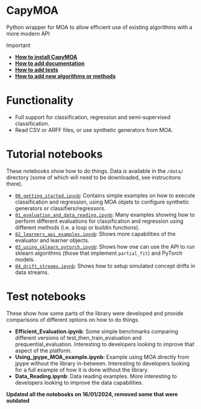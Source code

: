 # CapyMOA
Python wrapper for MOA to allow efficient use of existing algorithms with a more modern API

> [!IMPORTANT]
> * **[How to install CapyMOA](docs/installation.md)**
> * **[How to add documentation](docs/contributing/docs.md)**
> * **[How to add tests](docs/contributing/tests.md)**
> * **[How to add new algorithms or methods](docs/contributing/learners.md)**


# Functionality
* Full support for classification, regression and semi-supervised classification. 
* Read CSV or ARFF files, or use synthetic generators from MOA.

# Tutorial notebooks
These notebooks show how to do things. Data is available in the ```/data/``` directory (some of which will need to be downloaded, see instrucitons there). 

* [`00_getting_started.ipynb`](notebooks/00_getting_started.ipynb): Contains simple examples on how to execute classification and regression, using MOA objets to configure synthetic generators or classifiers/regressors. 
* [`01_evaluation_and_data_reading.ipynb`](notebooks/01_evaluation_and_data_reading.ipynb): Many examples showing how to perform different evaluations for classification and regression using different methods (i.e. a loop or buildin functions). 
* [`02_learners_api_examples.ipynb`](notebooks/02_learners_api_examples.ipynb): Shows more capabilities of the evaluator and learner objects.
* [`03_using_sklearn_pytorch.ipynb`](notebooks/03_using_sklearn_pytorch.ipynb): Shows how one can use the API to run sklearn algorithms (those that implement ```partial_fit```) and PyTorch models.
* [`04_drift_streams.ipynb`](notebooks/04_drift_streams.ipynb): Shows how to setup
   simulated concept drifts in data streams.

# Test notebooks
These show how some parts of the library were developed and provide comparisons of different options on how to do things. 

* **Efficient_Evaluation.ipynb**: Some simple benchmarks comparing different versions of test_then_train_evaluation and prequential_evaluation. Interesting to developers looking to improve that aspect of the platform. 
* **Using_jpype_MOA_example.ipynb**: Example using MOA directly from jpype without the library in-between. Interesting to developers looking for a full example of how it is done without the library. 
* **Data_Reading.ipynb**: Data reading examples. More interesting to developers looking to improve the data capabilities. 

**Updated all the notebooks on 16/01/2024, removed some that were outdated**
